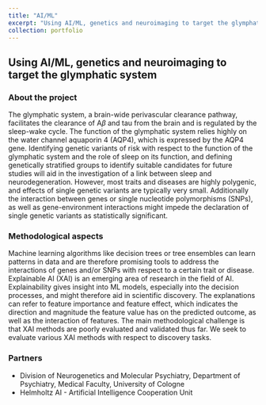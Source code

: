 ```yaml
---
title: "AI/ML"
excerpt: "Using AI/ML, genetics and neuroimaging to target the glymphatic system<br/><br/><img src='/images/The-Blind-Men-and-the-Elephant.png' width='30'> Image: Daigneault, Pierre-Marc. (2013) Methodological Innovations Online. 28. 82-89. 10.4256/mio.2013.015. "
collection: portfolio
---
```

## Using AI/ML, genetics and neuroimaging to target the glymphatic system


### About the project
The glymphatic system, a brain-wide perivascular clearance pathway, facilitates the clearance of A$\beta$ and tau from the brain and is regulated by the sleep-wake cycle. The function of the glymphatic system relies highly on the water channel aquaporin 4 (AQP4), which is expressed by the AQP4 gene.
Identifying genetic variants of risk with respect to the function of the glymphatic system and the role of sleep on its function, and defining genetically stratified groups to identify suitable candidates for future studies will aid in the investigation of a link between sleep and neurodegeneration. However, most traits and diseases are highly polygenic, and effects of single genetic variants are typically very small. Additionally the interaction between genes or single nucleotide polymorphisms (SNPs), as well as gene-environment interactions might impede the declaration of single genetic variants as statistically significant.  

### Methodological aspects
Machine learning algorithms like decision trees or tree ensembles can learn patterns in data and are therefore promising tools to address the interactions of genes and/or SNPs with respect to a certain trait or disease. Explainable AI (XAI) is an emerging area of research in the field of AI. Explainability gives insight into ML models, especially into the decision processes, and might therefore aid in scientific discovery. The explanations can refer to feature importance and feature effect, which indicates the direction and magnitude the feature value has on the predicted outcome, as well as the interaction of features. The main methodological challenge is that XAI methods are poorly evaluated and validated thus far. We seek to evaluate various XAI methods with respect to discovery tasks.

### Partners
* Division of Neurogenetics and Molecular Psychiatry, Department of Psychiatry, Medical Faculty, University of Cologne
* Helmholtz AI - Artificial Intelligence Cooperation Unit 
